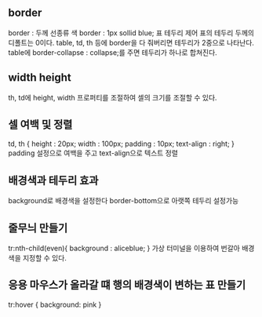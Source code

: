   
## border
border : 두께 선종류 색
border : 1px sollid blue;
표 테두리 제어
표의 테두리 두께의 디폴트는 0이다.
table, td, th 등에 border을 다 줘버리면 테두리가 2중으로 나타난다.
table에 border-collapse : collapse;를 주면 테두리가 하나로 합쳐진다.
  
  
## width height
th, td에 height, width 프로퍼티를 조절하여 셀의 크기를 조절할 수 있다.
  
## 셀 여백 및 정렬
td, th {
height : 20px;
width : 100px;
padding : 10px;
text-align : right;
}
padding 설정으로 여백을 주고 text-align으로 텍스트 정렬
  
## 배경색과 테두리 효과
background로 배경색을 설정한다
border-bottom으로 아랫쪽 테두리 설정가능
## 줄무늬 만들기
tr:nth-child(even){
background : aliceblue;
}
가상 터미널을 이용하여 번갈아 배경색을 지정할 수 있다.
## 응용 마우스가 올라갈 떄 행의 배경색이 변하는 표 만들기
tr:hover {
background: pink
}